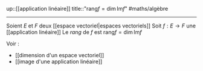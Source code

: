 up::[[application linéaire]]
title::"$\mathrm{rang} f = \dim \mathrm{Im} f$"
#maths/algèbre 

----
Soient $E$ et $F$ deux [[espace vectoriel|espaces vectoriels]]
Soit $f: E\rightarrow F$ une [[application linéaire]]
Le _rang_ de $f$ est $\mathrm{rang} f = \dim \mathrm{Im} f$




Voir :
 - [[dimension d'un espace vectoriel]]
 - [[image d'une application linéaire]]
